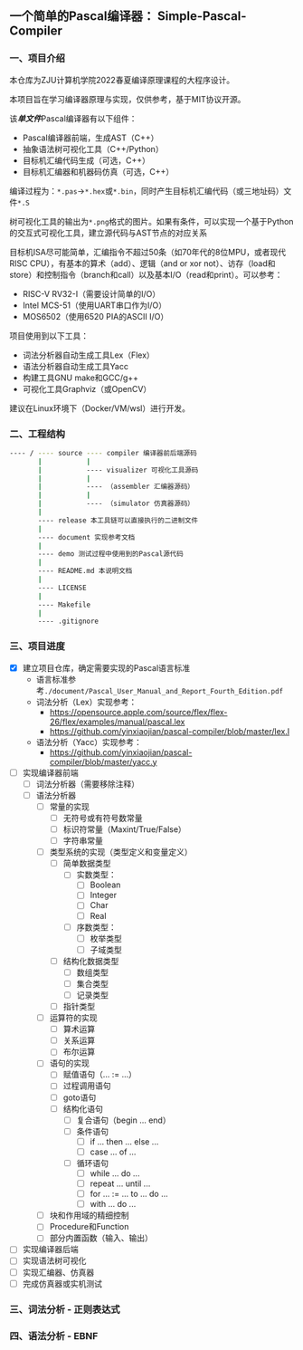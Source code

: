 ## 一个简单的Pascal编译器： Simple-Pascal-Compiler

### 一、项目介绍

本仓库为ZJU计算机学院2022春夏编译原理课程的大程序设计。

本项目旨在学习编译器原理与实现，仅供参考，基于MIT协议开源。

该***单文件***Pascal编译器有以下组件：

- Pascal编译器前端，生成AST（C++）
- 抽象语法树可视化工具（C++/Python）
- 目标机汇编代码生成（可选，C++）
- 目标机汇编器和机器码仿真（可选，C++）

编译过程为：`*.pas`->`*.hex`或`*.bin`，同时产生目标机汇编代码（或三地址码）文件`*.S`

树可视化工具的输出为`*.png`格式的图片。如果有条件，可以实现一个基于Python的交互式可视化工具，建立源代码与AST节点的对应关系

目标机ISA尽可能简单，汇编指令不超过50条（如70年代的8位MPU，或者现代RISC CPU），有基本的算术（add）、逻辑（and or xor not）、访存（load和store）和控制指令（branch和call）以及基本I/O（read和print）。可以参考：

- RISC-V RV32-I（需要设计简单的I/O）
- Intel MCS-51（使用UART串口作为I/O）
- MOS6502（使用6520 PIA的ASCII I/O）

项目使用到以下工具：

- 词法分析器自动生成工具Lex（Flex）
- 语法分析器自动生成工具Yacc
- 构建工具GNU make和GCC/g++
- 可视化工具Graphviz（或OpenCV）

建议在Linux环境下（Docker/VM/wsl）进行开发。

### 二、工程结构

``` bash
---- / ---- source ---- compiler 编译器前后端源码
       |           |
       |           ---- visualizer 可视化工具源码
       |           |
       |           ---- （assembler 汇编器源码）
       |           |
       |           ---- （simulator 仿真器源码）
       |
       ---- release 本工具链可以直接执行的二进制文件
       |
       ---- document 实现参考文档
       |
       ---- demo 测试过程中使用到的Pascal源代码
       |
       ---- README.md 本说明文档
       |
       ---- LICENSE 
       |
       ---- Makefile
       |
       ---- .gitignore
```

### 三、项目进度

- [x] 建立项目仓库，确定需要实现的Pascal语言标准
  - 语言标准参考`./document/Pascal_User_Manual_and_Report_Fourth_Edition.pdf`
  - 词法分析（Lex）实现参考：
    - <https://opensource.apple.com/source/flex/flex-26/flex/examples/manual/pascal.lex>
    - <https://github.com/yinxiaojian/pascal-compiler/blob/master/lex.l>
  - 语法分析（Yacc）实现参考：
    - <https://github.com/yinxiaojian/pascal-compiler/blob/master/yacc.y>
- [ ] 实现编译器前端
  - [ ] 词法分析器（需要移除注释）
  - [ ] 语法分析器
    - [ ] 常量的实现
      - [ ] 无符号或有符号数常量
      - [ ] 标识符常量（Maxint/True/False）
      - [ ] 字符串常量
    - [ ] 类型系统的实现（类型定义和变量定义）
      - [ ] 简单数据类型
        - [ ] 实数类型：
          - [ ] Boolean
          - [ ] Integer
          - [ ] Char
          - [ ] Real
        - [ ] 序数类型：
          - [ ] 枚举类型
          - [ ] 子域类型
      - [ ] 结构化数据类型
        - [ ] 数组类型
        - [ ] 集合类型
        - [ ] 记录类型
      - [ ] 指针类型
    - [ ] 运算符的实现
      - [ ] 算术运算
      - [ ] 关系运算
      - [ ] 布尔运算
    - [ ] 语句的实现
      - [ ] 赋值语句（... := ...）
      - [ ] 过程调用语句
      - [ ] goto语句
      - [ ] 结构化语句
        - [ ] 复合语句（begin ... end）
        - [ ] 条件语句
          - [ ] if ... then ... else ...
          - [ ] case ... of ...
        - [ ] 循环语句
          - [ ] while ... do ...
          - [ ] repeat ... until ...
          - [ ] for ... := ... to ... do ...
          - [ ] with ... do ...
    - [ ] 块和作用域的精细控制
    - [ ] Procedure和Function
    - [ ] 部分内置函数（输入、输出）
- [ ] 实现编译器后端
- [ ] 实现语法树可视化
- [ ] 实现汇编器、仿真器
- [ ] 完成仿真器或实机测试

### 三、词法分析 - 正则表达式

### 四、语法分析 - EBNF
